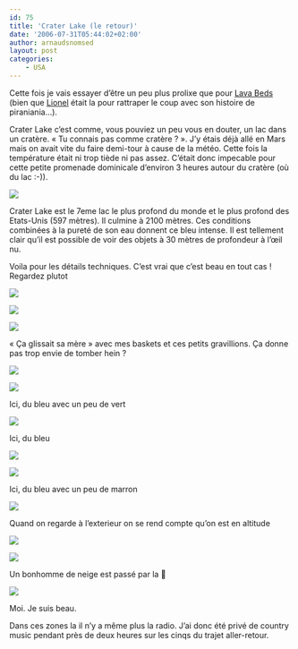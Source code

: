 ```yaml
---
id: 75
title: 'Crater Lake (le retour)'
date: '2006-07-31T05:44:02+02:00'
author: arnaudsnomsed
layout: post
categories:
    - USA
---
```


Cette fois je vais essayer d’être un peu plus prolixe que pour [Lava Beds](http://arnaud.desmons.free.fr/wordpress/?p=73) (bien que [Lionel](http://arnaud.desmons.free.fr/wordpress/?p=74) était la pour rattraper le coup avec son histoire de piraniania…).

Crater Lake c’est comme, vous pouviez un peu vous en douter, un lac dans un cratère. « Tu connais pas comme cratère ? ». J’y étais déjà allé en Mars mais on avait vite du faire demi-tour à cause de la météo. Cette fois la température était ni trop tiède ni pas assez. C’était donc impecable pour cette petite promenade dominicale d’environ 3 heures autour du cratère (où du lac :-)).

![](http://arnaud.desmons.free.fr/cool/crater_lake/DSC01273.JPG)

Crater Lake est le 7eme lac le plus profond du monde et le plus profond des Etats-Unis (597 mètres). Il culmine à 2100 mètres. Ces conditions combinées à la pureté de son eau donnent ce bleu intense. Il est tellement clair qu’il est possible de voir des objets à 30 mètres de profondeur à l’œil nu.

Voila pour les détails techniques. C’est vrai que c’est beau en tout cas ! Regardez plutot

![](http://arnaud.desmons.free.fr/cool/crater_lake/DSC01276.JPG)  
   
![](http://arnaud.desmons.free.fr/cool/crater_lake/DSC01277.JPG)  
   
![](http://arnaud.desmons.free.fr/cool/crater_lake/DSC01278.JPG)  

« Ça glissait sa mère » avec mes baskets et ces petits gravillions. Ça donne pas trop envie de tomber hein ?

![](http://arnaud.desmons.free.fr/cool/crater_lake/DSC01280.JPG)

![](http://arnaud.desmons.free.fr/cool/crater_lake/DSC01281.JPG)  

Ici, du bleu avec un peu de vert

![](http://arnaud.desmons.free.fr/cool/crater_lake/DSC01283.JPG)  

Ici, du bleu

![](http://arnaud.desmons.free.fr/cool/crater_lake/DSC01284.JPG)

![](http://arnaud.desmons.free.fr/cool/crater_lake/DSC01285.JPG)  

Ici, du bleu avec un peu de marron

![](http://arnaud.desmons.free.fr/cool/crater_lake/DSC01286.JPG)  

Quand on regarde à l’exterieur on se rend compte qu’on est en altitude

![](http://arnaud.desmons.free.fr/cool/crater_lake/DSC01289.JPG)

![](http://arnaud.desmons.free.fr/cool/crater_lake/DSC01290.JPG)  

Un bonhomme de neige est passé par la 🙂

![](http://arnaud.desmons.free.fr/cool/crater_lake/DSC01275.JPG)  

Moi. Je suis beau.

Dans ces zones la il n’y a même plus la radio. J’ai donc été privé de country music pendant près de deux heures sur les cinqs du trajet aller-retour.